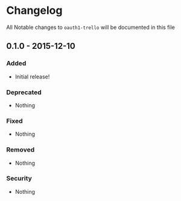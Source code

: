 # Changelog
All Notable changes to `oauth1-trello` will be documented in this file

## 0.1.0 - 2015-12-10

### Added
- Initial release!

### Deprecated
- Nothing

### Fixed
- Nothing

### Removed
- Nothing

### Security
- Nothing
